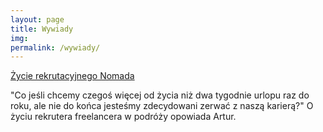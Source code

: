```yaml
---
layout: page
title: Wywiady
img: 
permalink: /wywiady/
---
```


<div class="mt50"></div>

<a href="http://ministryoftalent.co.uk/2016/11/29/nomad-pl/">Życie rekrutacyjnego Nomada</a>

"Co jeśli chcemy czegoś więcej od życia niż dwa tygodnie urlopu raz do roku, ale nie do końca jesteśmy zdecydowani zerwać z naszą karierą?"
O życiu rekrutera freelancera w podróży opowiada Artur.
 









